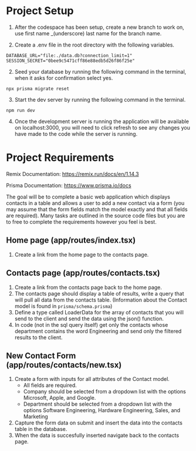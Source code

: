 # Project Setup
1. After the codespace has been setup, create a new branch to work on, use first name _(underscore) last name for the branch name.

2. Create a .env file in the root directory with the following variables.
```
DATABASE_URL="file:./data.db?connection_limit=1"
SESSION_SECRET="0bee9c5471cff86e88edb5d26f86f25e"
```

2. Seed your database by running the following command in the terminal, when it asks for confirmation select yes.
```
npx prisma migrate reset
```

3. Start the dev server by running the following command in the terminal.
```
npm run dev
```

4. Once the development server is running the application will be available on localhost:3000, you will need to click refresh to see any changes you have made to the code while the server is running.

# Project Requirements
Remix Documentation:
https://remix.run/docs/en/1.14.3

Prisma Documentation:
https://www.prisma.io/docs

The goal will be to complete a basic web application which displays contacts in a table and allows a user to add a new contact via a form (you may assume that the form fields match the model exactly and that all fields are required). Many tasks are outlined in the source code files but you are to free to complete the requirements however you feel is best.

## Home page (app/routes/index.tsx)
1. Create a link from the home page to the contacts page.

## Contacts page (app/routes/contacts.tsx)
1. Create a link from the contacts page back to the home page.
2. The contacts page should display a table of results, write a query that will pull all data from the contacts table. (Information about the Contact model is found in `prisma/schema.prisma`)
3. Define a type called LoaderData for the array of contacts that you will send to the client and send the data using the json() function.
4. In code (not in the sql query itself) get only the contacts whose department contains the word Engineering and send only the filtered results to the client.

## New Contact Form (app/routes/contacts/new.tsx)
1. Create a form with inputs for all attributes of the Contact model.
    * All fields are required.
    * Company should be selected from a dropdown list with the options Microsoft, Apple, and Google.
    * Department should be selected from a dropdown list with the options Software Engineering, Hardware Engineering, Sales, and Marketing
2. Capture the form data on submit and insert the data into the contacts table in the database.
3. When the data is succesfully inserted navigate back to the contacts page. 